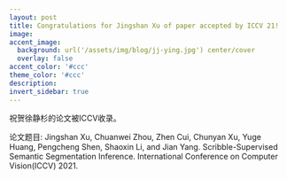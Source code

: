 ```yaml
---
layout: post
title: Congratulations for Jingshan Xu of paper accepted by ICCV 21!
image:
accent_image:
  background: url('/assets/img/blog/jj-ying.jpg') center/cover
  overlay: false
accent_color: '#ccc'
theme_color: '#ccc'
description:
invert_sidebar: true
---
```


祝贺徐静杉的论文被ICCV收录。

论文题目: Jingshan Xu, Chuanwei Zhou, Zhen Cui, Chunyan Xu, Yuge Huang, Pengcheng Shen, Shaoxin Li, and Jian Yang. Scribble-Supervised Semantic Segmentation Inference. International Conference on Computer Vision(ICCV) 2021.
